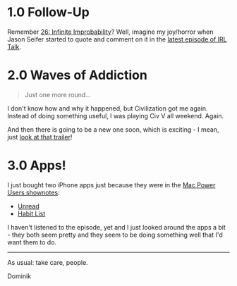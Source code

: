 # 1.0 Follow-Up
Remember [26: Infinite Improbability](http://irregularity.co/26-infinite-improbability/)? Well, imagine my joy/horror when Jason Seifer started to quote and comment on it in the [latest episode of IRL Talk](http://www.irltalk.com/episodes/episode-25-a-criminal-in-a-pink-yolo-hat).  

# 2.0 Waves of Addiction

> Just one more round…

I don't know how and why it happened, but Civilization got me again. Instead of doing something useful, I was playing Civ V all weekend. Again.

And then there is going to be a new one soon, which is exciting - I mean, just [look at that trailer](https://www.youtube.com/watch?v=qtYWqE55s24)!

# 3.0 Apps!

I just bought two iPhone apps just because they were in the [Mac Power Users shownotes](http://5by5.tv/mpu/192):

* [Unread](http://jaredsinclair.com/unread/)
* [Habit List](http://habitlist.com/)

I haven't listened to the episode, yet and I just looked around the apps a bit - they both seem pretty and they seem to be doing something well that I'd want them to do.

---

As usual: take care, people.

Dominik